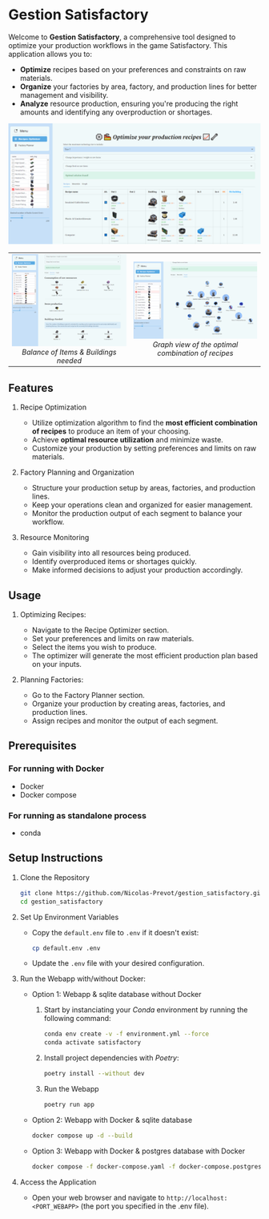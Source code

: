 # Gestion Satisfactory

Welcome to **Gestion Satisfactory**, a comprehensive tool designed to optimize your production workflows in the game Satisfactory.
This application allows you to:

- **Optimize** recipes based on your preferences and constraints on raw materials.
- **Organize** your factories by area, factory, and production lines for better management and visibility.
- **Analyze** resource production, ensuring you're producing the right amounts and identifying any overproduction or shortages.

![Recipe Optimization Interface](assets/images/recipe_optim_recipes.png)

<table>
  <tr>
    <td align="center">
      <img src="assets/images/recipe_optim_materials.png" alt="Items_balance"/>
      <br>
      <em>Balance of Items & Buildings needed</em>
    </td>
    <td align="center">
      <img src="assets/images/recipe_optim_graph.png" alt="Image 2"/>
      <br>
      <em>Graph view of the optimal combination of recipes</em>
    </td>
  </tr>
</table>

## Features

1. Recipe Optimization

    - Utilize optimization algorithm to find the **most efficient combination of recipes** to produce an item of your choosing.
    - Achieve **optimal resource utilization** and minimize waste.
    - Customize your production by setting preferences and limits on raw materials.

2. Factory Planning and Organization

    - Structure your production setup by areas, factories, and production lines.
    - Keep your operations clean and organized for easier management.
    - Monitor the production output of each segment to balance your workflow.

3. Resource Monitoring

    - Gain visibility into all resources being produced.
    - Identify overproduced items or shortages quickly.
    - Make informed decisions to adjust your production accordingly.

## Usage

1. Optimizing Recipes:

    - Navigate to the Recipe Optimizer section.
    - Set your preferences and limits on raw materials.
    - Select the items you wish to produce.
    - The optimizer will generate the most efficient production plan based on your inputs.

2. Planning Factories:

    - Go to the Factory Planner section.
    - Organize your production by creating areas, factories, and production lines.
    - Assign recipes and monitor the output of each segment.

## Prerequisites

### For running with Docker

- Docker
- Docker compose

### For running as standalone process

- conda

## Setup Instructions

1. Clone the Repository

    ```bash
    git clone https://github.com/Nicolas-Prevot/gestion_satisfactory.git
    cd gestion_satisfactory
    ```

2. Set Up Environment Variables

    - Copy the `default.env` file to `.env` if it doesn't exist:

        ```bash
        cp default.env .env
        ```

    - Update the `.env` file with your desired configuration.

3. Run the Webapp with/without Docker:

    - Option 1: Webapp & sqlite database without Docker

        1. Start by instanciating your *Conda* environment by running the following command:

            ```bash
            conda env create -v -f environment.yml --force
            conda activate satisfactory
            ```

        2. Install project dependencies with *Poetry*:

            ```bash
            poetry install --without dev
            ```

        3. Run the Webapp

            ```bash
            poetry run app
            ```

    - Option 2: Webapp with Docker & sqlite database

        ```bash
        docker compose up -d --build
        ```

    - Option 3: Webapp with Docker & postgres database with Docker

        ```bash
        docker compose -f docker-compose.yaml -f docker-compose.postgres.yaml up -d --build
        ```

4. Access the Application

   - Open your web browser and navigate to `http://localhost:<PORT_WEBAPP>` (the port you specified in the .env file).
